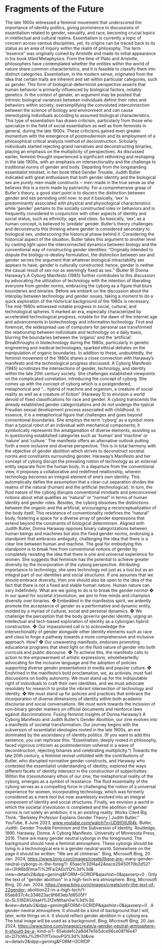# Fragments of the Future 
The late 1900s witnessed a feminist movement that underscored the importance of identity politics, giving prominence to discussions of essentialism related to gender, sexuality, and race, becoming crucial topics in intellectual and cultural realms. Essentialism is currently a topic of concern across various disciplines, yet, its origins can be traced back to its status as an area of inquiry within the realm of philosophy. The term “essence” was originally coined by Aristotle and made its initial appearance in his book titled Metaphysics. From the time of Plato and Aristotle, philosophers have contemplated whether the entities within the world of nature share common characteristics, and it is feasible to classify them into distinct categories. Essentialism, in the modern sense, originated from the idea that certain traits are inherent and set within particular categories, such as gender. This form of biological-determinist perspective asserts that human behavior is primarily influenced by biological factors, notably genetics. In the context of gender, an argument may be posited that intrinsic biological variances between individuals define their roles and behaviors within society, oversimplifying the convoluted interconnection between the science of biology and environment and can cause stereotyping individuals according to assumed biological characteristics. This type of essentialism has drawn criticism, particularly from those who specialize in the field of social essentialism as well as from feminists in general, during the late 1900s. These criticisms gained even greater momentum with the emergence of postmodernism and its employment of a philosophical critical analysis method of deconstruction. Scholarly individuals started rejecting grand narratives and deconstructing binaries, placing an emphasis on the multiplicity of perspectives. As discussed earlier, feminist thought experienced a significant rethinking and reshaping in the late 1900s, with an emphasis on intersectionality and the challenge to traditional norms of gender and body. Departing from the longstanding essentialist mindset, in her book titled Gender Trouble, Judith Butler indicated with great enthusiasm that both gender identity and the biological sex are purely men-made constructs ─ men-made in the true sense as she believes this is a norm made by patriarchy. For a comprehensive grasp of Butler’s theory, a good start point is to discern the distinction between gender and sex persisting until now: to put it basically, ‘sex’ is predominantly associated with physical and physiological characteristics while ‘gender’ pertains to the socially constructed roles or behaviors and is frequently considered in conjunction with other aspects of identity and social status, such as ethnicity, age, and class. So basically, ‘sex’, as a human concept, is believed to ‘predate’ gender. Butler’s theory challenges and deconstructs this thinking where gender is considered secondary to biological sex, underscoring the historical phase behind it. Considering the historical aspect of the situation, Butler takes this argument to another level by casting light upon the interconnected dynamics between biology and the conventional way of constructing gender identities: “Originally intended to dispute the biology-is-destiny formulation, the distinction between sex and gender serves the argument that whatever biological intractability sex appears to have, gender is culturally constructed: hence, gender is neither the casual result of sex nor as seemingly fixed as sex.” (Butler 9) Donna Haraway’s A Cyborg Manifesto (1985) further contributes to this discussion by advocating the utilization of technology with the intention of liberating everyone from gender norms, embracing the cyborg as a figure that blurs boundaries and binaries. Before we embark on the discussion about the interplay between technology and gender issues, taking a moment to do a quick exploration of the historical background of the 1980s is necessary. The mid-1980s witnessed notable progress in social, cultural, and technological spheres. It marked an era, especially characterized by accelerated technological progress, notable for the dawn of the internet age and advancements in biotechnology and information technology. First and foremost, the widespread use of computers for personal use transformed the relationship between individuals and technology on a daily basis, blurring the boundaries between the ‘organic’ and the ‘artificial’. Breakthroughs in biotechnology during the 1980s, particularly in genetic engineering and medical technologies, sparked ethical debates on the manipulation of organic boundaries. In addition to these, undoubtedly, the feminist movement of the 1980s shares a close connection with Haraway’s manifesto and the technological progress discussed. A Cyborg Manifesto (1985) scrutinizes the intersections of gender, technology, and identity within the late 20th century society. She challenges established viewpoints on the complicated correlation, introducing the concept of cyborg. She comes up with the concept of cyborg which is a postgendered, metaphorical and “… hybrid of machine and organism, a creature of social reality as well as a creature of fiction” (Haraway 5) to envision a world devoid of fixed classifications for race and gender. A cyborg transcends the already established gender categorizations and do not undergo the typical Freudian sexual development process associated with childhood. In essence, it is a metaphorical figure that challenges and goes beyond conventional boundaries. She employs the term ‘cyborg’ as a symbol more than a typical robot of an individual with mechanical components; it symbolically represents the amalgamation of diverse elements, assisting us in questioning established categories such as 'human’ and ‘machine’ or ‘nature’ and ‘culture.’ The manifesto offers an alternative outlook putting forth a more inclusive and diverse perspective. This is in total harmony with the objective of gender abolition which strives to deconstruct societal norms and constraints surrounding gender. Haraway’s Manifesto and her concept of cyborg disrupt the prevailing notion of technology as an external entity separate from the human body. In a departure from the conventional view, it proposes a collaborative and redefined relationship, wherein technology becomes an integral element of one’s own identity. This automatically defies the assumption that a clear-cut separation divides the realms of the natural (human) and the artificial (technological). In turn, the fluid nature of the cyborg disrupts conventional mindsets and preconceived notions about what qualifies as “natural” or “normal” in terms of human identity and gender roles. Besides, the cyborg dissolves the distinctions between the organic and the artificial, encouraging a reconceptualization of the body itself. This resistance of conventionality redefines the “natural” body, fostering a space for a diverse array of gender expressions that extend beyond the constraints of biological determinism. Aligned with Judith Butler, Donna Haraway opposes binary categorizations between human beings and machines but also the fixed gender norms, endorsing a standpoint that embraces ambiguity, challenging the idea that there is a clear line between human and machine. The goal for embodying this standpoint is to break free from conventional notions of gender by completely resisting the idea that there is one and universal experience for women. She suggests that feminism has the potential to achieve greater diversity by the incorporation of the cyborg perspective. Attributing importance to technology, she sees technology not just as a tool but as an integral part of our identities and social structures. If one assumes that we should embrace diversity, then one should also be open to the idea of the fact that there is not a fixed and stable human nature. Human nature can vary indefinitely. What are we going to do is to break the gender norms! 
❖ In our quest for societal (r)evolution, we aim to free minds and champion diversity over
binaries.
❖ Embedded in the manifestos spirit, we ardently promote the acceptance of gender as a
performative and dynamic entity, molded by a myriad of cultural, social and personal
dynamics.
❖ We challenge the perception that the body governs gender identity, urging an intellectual
and tech-based exploration of identity as a cyborgian hybrid construction.
❖ Our impassioned call is to acknowledge the intersectionality of gender alongside other
identity elements such as race and class to forge a pathway towards a more comprehensive
and inclusive approach.
How?
❖ Our unwavering manifesto, endorses promoting educational programs that shed light on
the fluid nature of gender into both curricula and public discourse.
❖ To achieve this, the manifesto calls to action to the empowerment of artistic expressions,
wholeheartedly advocating for the inclusive language and the adoption of policies
supporting diverse gender presentations in media and popular culture.
❖ Enshrined in the manifesto’s bold proclamation, we, as activists, must fuel discussions on
bodily autonomy. We must stand up for the indisputable right of individuals to craft their
own identities, and we must advocate resolutely for research to probe the vibrant
intersection of technology and identity.
❖ We must stand up for policies and practices that embrace the incorporation of diverse
dimensions of identity within both academic discourse and social conversations. We must
work towards the inclusion of non-binary gender markers on official documents and
reinforce laws against discriminations.
Fusing feminist insights of Donna Haraway’s A Cyborg Manifesto and Judith Butler’s Gender Abolition, our zine evolves into a manifesto of societal transformation. Our journey begins with the subversion of essentialist ideologies rooted in the late 1900s, an era dominated by the ascendancy of identity politics. (If you want to add this sentence, you can rephrase this: “Essentialism, deeply rooted in philosophy, faced vigorous criticism as postmodernism ushered in a wave of deconstruction, rejecting binaries and celebrating multiplicity.”) Towards the late 20th century, a feminist revival unfolded with the contributions of Butler, who disrupted normative gender constructs, and Haraway who contested the essentialist understanding of identity, explored the ways different facets of identity intersect in the construction of subjectivities. Within the (r)evolutionary ethos of our zine, the metaphorical reality of the cyborg, emerges as a symbol of resistance. The fluid essentiality of the cyborg serves as a compelling force in challenging the notion of a universal experience for women, incorporating technology, which was formerly considered as a mere tool but now seamlessly evolved into an integral component of identity and social structures. Finally, we envision a world in which the societal (r)evolution is completed and the abolition of gender norms is not solely an ambition; it is an existing reality.
Works Cited
Big Think. “Berkeley Professor Explains Gender Theory | Judith Butler.” YouTube, 8 June
2023, www.youtube.com/watch?v=UD9IOllUR4k.
Butler, Judith. Gender Trouble Feminism and the Subversion of Identity. Routledge, 1990.
Haraway, Donna. A Cyborg Manifesto. University of Minnesota Press, 2016.
There are many gender neutral cyborgs in the foreground. The background should have a
feminist atmosphere. These cyborgs should be living in a technological era in a gender
neutral world. Somewhere on the page it should be written: "We are all chimeras".
Bing, Microsoft Bing, 20 Jan. 2024, https://www.bing.com/images/create/there-are-
many-gender-neutral-cyborgs-in-the-foreg/1-
65aac1c33f4a424eace29450f70b2d52?id=r3hR6bB1mwTi%2fFsi2AGcYQ%3d%3d&
view=detailv2&idpp=genimg&FORM=GCRIDP&ajaxhist=0&ajaxserp=0 .
Only the text of "gender abolition" in a high-tech era atmosphere. Bing, Microsoft Bing, 20
Jan. 2024, https://www.bing.com/images/create/only-the-text-of-22gender-
abolition22-in-a-high-tech/1-
65ab837c4c334623ac8f663eb7d8505f?id=SLS16DXUdsaH%2fZeNthanGw%3d%3d
&view=detailv2&idpp=genimg&FORM=GCRIDP&ajaxhist=0&ajaxserp=0 .
A gender-neutral atmosphere. It should be a kind of background that I will, later, write things
on it. It should reflect gender abolition in a cyborg era. The total image will be used as
a background. Bing, Microsoft Bing, 20 Jan. 2024,
https://www.bing.com/images/create/a-gender-neutral-atmosphere-it-should-be-a-
kind-o/1-
65abdefc2a8d47e5b5dce96ce08116e4?id=2I7tcWsJ%2fH7i1fTxlxovPQ%3d%3d&vie
w=detailv2&idpp=genimg&FORM=GCRIDP .
